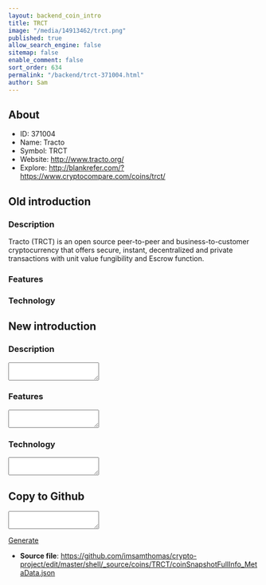 ```yaml
---
layout: backend_coin_intro
title: TRCT
image: "/media/14913462/trct.png"
published: true
allow_search_engine: false
sitemap: false
enable_comment: false
sort_order: 634
permalink: "/backend/trct-371004.html"
author: Sam
---
```


## About

- ID: 371004
- Name: Tracto
- Symbol: TRCT
- Website: http://www.tracto.org/
- Explore: http://blankrefer.com/?https://www.cryptocompare.com/coins/trct/


## Old introduction

### Description

<p>Tracto (TRCT) is an open source peer-to-peer and business-to-customer cryptocurrency that offers secure, instant, decentralized and private transactions with unit value fungibility and Escrow function.</p>

### Features


### Technology




## New introduction


### Description
<textarea id="meta_description" name="description"></textarea>

### Features
<textarea id="meta_features" name="features"></textarea>

### Technology
<textarea id="meta_technology" name="technology"></textarea>


## Copy to Github

<textarea id="coinsnapshotfullinfo_metadata"></textarea>

<a href="#gen" onclick="generateMetaDatJson()">Generate</a>

- **Source file**: <a href="https://github.com/imsamthomas/crypto-project/edit/master/shell/_source/coins/TRCT/coinSnapshotFullInfo_MetaData.json">https://github.com/imsamthomas/crypto-project/edit/master/shell/_source/coins/TRCT/coinSnapshotFullInfo_MetaData.json</a>


